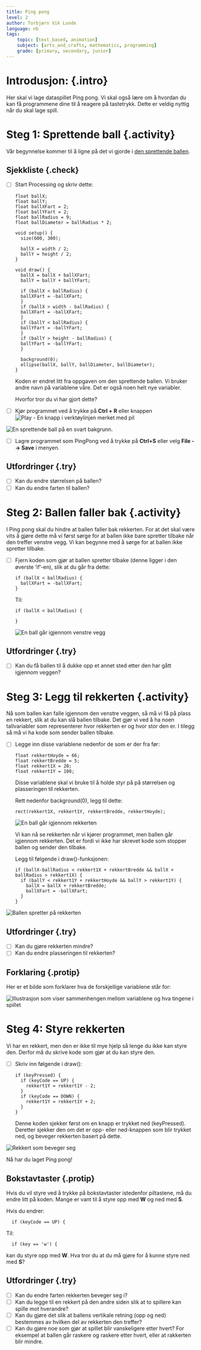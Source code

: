 ```yaml
---
title: Ping pong
level: 2
author: Torbjørn Vik Lunde
language: nb
tags:
    topic: [text_based, animation]
    subject: [arts_and_crafts, mathematics, programming]
    grade: [primary, secondary, junior]
---
```


# Introdusjon: {.intro}

Her skal vi lage dataspillet Ping pong. Vi skal også lære om å hvordan du kan få programmene dine til å reagere på tastetrykk. Dette er veldig nyttig når du skal lage spill.

# Steg 1: Sprettende ball {.activity}

Vår begynnelse kommer til å ligne på det vi gjorde i [den sprettende ballen](../sprettende_ball/sprettende_ball.html).

## Sjekkliste {.check}

- [ ] Start Processing og skriv dette:

  ```processing
  float ballX;
  float ballY;
  float ballXFart = 2;
  float ballYFart = 2;
  float ballRadius = 9;
  float ballDiameter = ballRadius * 2;

  void setup() {
    size(600, 300);

    ballX = width / 2;
    ballY = height / 2;
  }

  void draw() {
    ballX = ballX + ballXFart;
    ballY = ballY + ballYFart;

    if (ballX < ballRadius) {
    ballXFart = -ballXFart;
    }
    if (ballX > width - ballRadius) {
    ballXFart = -ballXFart;
    }
    if (ballY < ballRadius) {
    ballYFart = -ballYFart;
    }
    if (ballY > height - ballRadius) {
    ballYFart = -ballYFart;
    }

    background(0);
    ellipse(ballX, ballY, ballDiameter, ballDiameter);
  }
  ```

  Koden er endret litt fra oppgaven om den sprettende ballen.
  Vi bruker andre navn på variablene våre. Det er også noen helt nye variabler.

  Hvorfor tror du vi har gjort dette?

- [ ] Kjør programmet ved å trykke på **Ctrl + R** eller knappen
![](../play.png "Play - En knapp i verktøylinjen merket med pil")

![](sprettendeBall.gif "En sprettende ball på en svart bakgrunn.")

- [ ] Lagre programmet som PingPong ved å trykke på **Ctrl+S** eller
velg **File --> Save** i menyen.

## Utfordringer {.try}

- [ ] Kan du endre størrelsen på ballen?
- [ ] Kan du endre farten til ballen?

# Steg 2: Ballen faller bak {.activity}

I Ping pong skal du hindre at ballen faller bak rekkerten. For at det skal være vits å gjøre dette må vi først sørge for at ballen ikke bare spretter tilbake når den treffer venstre vegg. Vi kan begynne med å sørge for at ballen ikke spretter tilbake.

- [ ] Fjern koden som gjør at ballen spretter tilbake (denne ligger i den øverste ‘if’-en), slik at du går fra dette:

  ```processing
  if (ballX < ballRadius) {
    ballXFart = -ballXFart;
  }
  ```

  Til:

  ```processing
  if (ballX < ballRadius) {

  }
  ```

  ![](gjennommaal.gif "En ball går igjennom venstre vegg")

## Utfordringer {.try}

- [ ] Kan du få ballen til å dukke opp et annet sted etter den har gått igjennom veggen?

# Steg 3: Legg til rekkerten {.activity}

Nå som ballen kan falle igjennom den venstre veggen, så må vi få på plass en rekkert, slik at du kan slå ballen tilbake. Det gjør vi ved å ha noen tallvariabler som representerer hvor rekkerten er og hvor stor den er. I tilegg så må vi ha kode som sender ballen tilbake.

- [ ] Legge inn disse variablene nedenfor de som er der fra før:

  ```processing
  float rekkertHoyde = 66;
  float rekkertBredde = 5;
  float rekkert1X = 20;
  float rekkert1Y = 100;
  ```

  Disse variablene skal vi bruke til å holde styr på
  på størrelsen og plasseringen til rekkerten.

  Rett nedenfor background(0), legg til dette:

  ```processing
  rect(rekkert1X, rekkert1Y, rekkertBredde, rekkertHoyde);
  ```

  ![](ballGjennomRekkert.gif "En ball går igjennom rekkerten")

  Vi kan nå se rekkerten når vi kjører programmet, men ballen går
  igjennom rekkerten. Det er fordi vi ikke har skrevet kode som
  stopper ballen og sender den tilbake.

  Legg til følgende i draw()-funksjonen:

  ```processing
  if (ballX-ballRadius < rekkert1X + rekkertBredde && ballX + ballRadius > rekkert1X) {
    if (ballY < rekkert1Y + rekkertHoyde && ballY > rekkert1Y) {
      ballX = ballX + rekkertBredde;
      ballXFart = -ballXFart;
    }
  }
  ```

![](spretterPaRekkert.gif "Ballen spretter på rekkerten")

## Utfordringer {.try}

- [ ] Kan du gjøre rekkerten mindre?
- [ ] Kan du endre plasseringen til rekkerten?

## Forklaring {.protip}

Her er et bilde som forklarer hva de forskjellige variablene står for:

![](illustrasjon.png "Illustrasjon som viser sammenhengen mellom variablene og hva tingene i spillet")

# Steg 4: Styre rekkerten

Vi har en rekkert, men den er ikke til mye hjelp så lenge du ikke kan styre den. Derfor må du skrive kode som gjør at du kan styre den.

- [ ] Skriv inn følgende i draw():

  ```processing
  if (keyPressed) {
    if (keyCode == UP) {
      rekkert1Y = rekkert1Y - 2;
    }
    if (keyCode == DOWN) {
      rekkert1Y = rekkert1Y + 2;
    }
  }
  ```

  Denne koden sjekker først om en knapp er trykket ned (keyPressed).
  Deretter sjekker den om det er opp- eller ned-knappen
  som blir trykket ned, og beveger rekkerten basert på dette.

![](bevegeligRekkert.gif "Rekkert som beveger seg")

Nå har du laget Ping pong!

## Bokstavtaster {.protip}

Hvis du vil styre ved å trykke på bokstavtaster istedenfor piltastene, må du endre litt på koden. Mange er vant til å styre opp med **W** og ned med **S**.

Hvis du endrer:

```processing
  if (keyCode == UP) {
````

Til:

```processing
  if (key == 'w') {
```

kan du styre opp med **W**. Hva tror du at du må gjøre for å kunne styre ned med **S**?

## Utfordringer {.try}

- [ ] Kan du endre farten rekkerten beveger seg i?
- [ ] Kan du legge til en rekkert på den andre siden slik at to spillere kan spille mot hverandre?
- [ ] Kan du gjøre det slik at ballens vertikale retning (opp og ned) bestemmes av hvilken del av rekkerten den treffer?
- [ ] Kan du gjøre noe som gjør at spillet blir vanskeligere etter hvert? For eksempel at ballen går raskere og raskere etter hvert, eller at rakkerten blir mindre.
